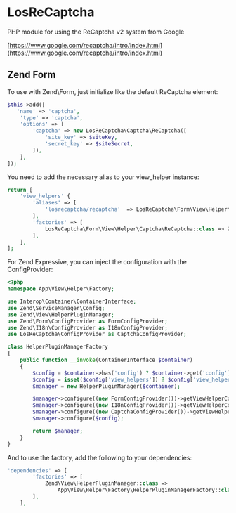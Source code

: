 # LosReCaptcha

PHP module for using the ReCaptcha v2 system from Google

[https://www.google.com/recaptcha/intro/index.html](https://www.google.com/recaptcha/intro/index.html)

## Zend Form

To use with Zend\Form, just initialize like the default ReCaptcha element:
```php
$this->add([
   'name' => 'captcha',
    'type' => 'captcha',
    'options' => [
        'captcha' => new LosReCaptcha\Captcha\ReCaptcha([
            'site_key' => $siteKey,
            'secret_key' => $siteSecret,
        ]),
    ],
]);
```

You need to add the necessary alias to your view_helper instance:
```php
return [
	'view_helpers' {
	    'aliases' => [
	        'losrecaptcha/recaptcha'  => LosReCaptcha\Form\View\Helper\Captcha\ReCaptcha::class,
	    ],
	    'factories' => [
	        LosReCaptcha\Form\View\Helper\Captcha\ReCaptcha::class => Zend\ServiceManager\Factory\InvokableFactory::class,
	    ],
    ],
];
```

For Zend Expressive, you can inject the configuration with the ConfigProvider:
```php
<?php
namespace App\View\Helper\Factory;

use Interop\Container\ContainerInterface;
use Zend\ServiceManager\Config;
use Zend\View\HelperPluginManager;
use Zend\Form\ConfigProvider as FormConfigProvider;
use Zend\I18n\ConfigProvider as I18nConfigProvider;
use LosReCaptcha\ConfigProvider as CaptchaConfigProvider;

class HelperPluginManagerFactory
{
    public function __invoke(ContainerInterface $container)
    {
        $config = $container->has('config') ? $container->get('config') : [];
        $config = isset($config['view_helpers']) ? $config['view_helpers'] : [];
        $manager = new HelperPluginManager($container);

        $manager->configure((new FormConfigProvider())->getViewHelperConfig());
        $manager->configure((new I18nConfigProvider())->getViewHelperConfig());
        $manager->configure((new CaptchaConfigProvider())->getViewHelperConfig());
        $manager->configure($config);

        return $manager;
    }
}
```

And to use the factory, add the following to your dependencies:
```php
'dependencies' => [
        'factories' => [
            Zend\View\HelperPluginManager::class =>
                App\View\Helper\Factory\HelperPluginManagerFactory::class,
        ],
    ],
```
